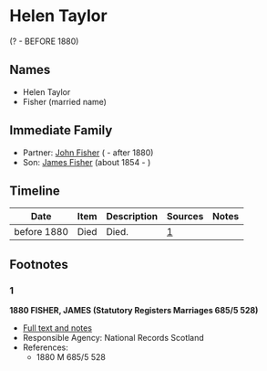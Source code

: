 ﻿---
layout: person
subject_key: i47549486
permalink: /people/i47549486
---

# Helen Taylor
(? - BEFORE 1880)

## Names

* Helen Taylor
* Fisher (married name)

## Immediate Family

* Partner: [John Fisher](./@81248806@-john-fisher-b-d1880.md) ( - after 1880)
* Son: [James Fisher](./@22540348@-james-fisher-b1854-d.md) (about 1854 - )

## Timeline

Date | Item | Description | Sources | Notes
---|---|---|---|---
before 1880 | Died | Died. | [1](#1) | 

## Footnotes

### 1

**1880 FISHER, JAMES (Statutory Registers Marriages 685/5 528)**

* [Full text and notes](../sources/@35889678@-1880-fisher,-james-statutory-registers-marriages-685-5-528-.md)
* Responsible Agency: National Records Scotland
* References: 
  * 1880 M 685/5 528

